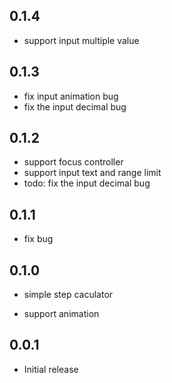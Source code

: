 <!--
 * @Author: zhengzeqin
 * @Date: 2022-07-18 11:14:42
 * @LastEditTime: 2022-07-31 22:55:28
 * @Description: your project
-->

## 0.1.4
- support input multiple value

## 0.1.3
- fix input animation bug
- fix the input decimal bug
## 0.1.2
- support focus controller
- support input text and range limit
- todo: fix the input decimal bug

## 0.1.1
- fix bug

## 0.1.0

* simple step caculator
- support animation

## 0.0.1

* Initial release
